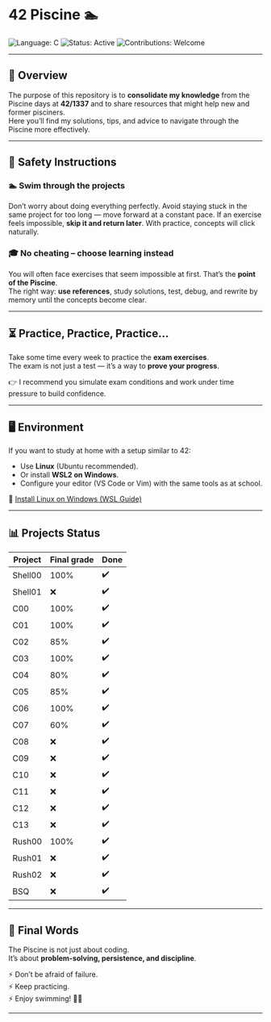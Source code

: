 # 42 Piscine 🏊

![Language: C](https://img.shields.io/badge/language-C-blue.svg) 
![Status: Active](https://img.shields.io/badge/status-in%20progress-brightgreen.svg) 
![Contributions: Welcome](https://img.shields.io/badge/contributions-welcome-orange.svg)

---

## 📌 Overview

The purpose of this repository is to **consolidate my knowledge** from the Piscine days at **42/1337** and to share resources that might help new and former pisciners.  
Here you’ll find my solutions, tips, and advice to navigate through the Piscine more effectively.  

---

## 🛟 Safety Instructions

### 🏊 Swim through the projects  
Don’t worry about doing everything perfectly. Avoid staying stuck in the same project for too long — move forward at a constant pace. If an exercise feels impossible, **skip it and return later**. With practice, concepts will click naturally.  

### 🎓 No cheating – choose learning instead  
You will often face exercises that seem impossible at first. That’s the **point of the Piscine**.  
The right way: **use references**, study solutions, test, debug, and rewrite by memory until the concepts become clear.  

---

## ⏳ Practice, Practice, Practice...  

Take some time every week to practice the **exam exercises**.  
The exam is not just a test — it’s a way to **prove your progress**.  

👉 I recommend you simulate exam conditions and work under time pressure to build confidence.  

---

## 🖥️ Environment  

If you want to study at home with a setup similar to 42:  
- Use **Linux** (Ubuntu recommended).  
- Or install **WSL2 on Windows**.  
- Configure your editor (VS Code or Vim) with the same tools as at school.  

🔗 [Install Linux on Windows (WSL Guide)](https://learn.microsoft.com/en-us/windows/wsl/install)  

---

## 📊 Projects Status

| Project   | Final grade | Done |
|-----------|-------------|------|
| Shell00   | 100%        | ✔️ |
| Shell01   | ❌       | ✔️ |
| C00       | 100%        | ✔️ |
| C01       | 100%        | ✔️ |
| C02       | 85%         | ✔️ |
| C03       | 100%        | ✔️ |
| C04       | 80%         | ✔️ |
| C05       | 85%         | ✔️ |
| C06       | 100%        | ✔️ |
| C07       | 60%         | ✔️ |
| C08       | ❌        | ✔️ |
| C09       | ❌        | ✔️ |
| C10       | ❌           | ✔️ |
| C11       | ❌           | ✔️ |
| C12       | ❌           | ✔️ |
| C13       | ❌           | ✔️ |
| Rush00    | 100%           | ✔️ |
| Rush01    | ❌           | ✔️ |
| Rush02    | ❌           | ✔️ |
| BSQ       | ❌           | ✔️ |

---

## 🎯 Final Words

The Piscine is not just about coding.  
It’s about **problem-solving, persistence, and discipline**.  

⚡ Don’t be afraid of failure.  
⚡ Keep practicing.  
⚡ Enjoy swimming! 🏊‍♂️  

---

